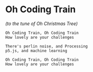 # Oh Coding Train
*(to the tune of Oh Christmas Tree)*
```
Oh Coding Train, Oh Coding Train
How lovely are your challenges

There's perlin noise, and Processing
p5.js, and machine learning

Oh Coding Train, Oh Coding Train
How lovely are your challenges
```
